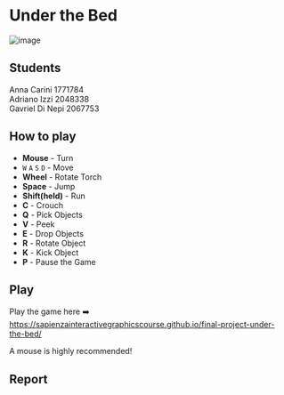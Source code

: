 # Under the Bed 
![image](https://github.com/SapienzaInteractiveGraphicsCourse/final-project-under-the-bed/assets/130401341/4b6fc660-bbdb-4ac6-9991-d6b8808e98e8)

## Students
Anna Carini 1771784 <br>
Adriano Izzi 2048338 <br>
Gavriel Di Nepi 2067753 <br>

## How to play
- **Mouse** - Turn
- `W` `A` `S` `D` - Move
- **Wheel** - Rotate Torch
- **Space** - Jump
- **Shift(held)** - Run
- **C** - Crouch
- **Q** - Pick Objects
- **V** - Peek
- **E** - Drop Objects
- **R** - Rotate Object
- **K** - Kick Object
- **P** - Pause the Game

## Play
Play the game here ➡️ https://sapienzainteractivegraphicscourse.github.io/final-project-under-the-bed/

A mouse is highly recommended!

## Report
